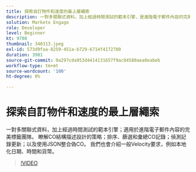 ```yaml
---
title: 探索自訂物件和速度的最上層繩索
description: 一對多關聯式資料，加上經過時間測試的範本引擎，是進階電子郵件內容的完美標籤團隊。 瞭解CO結構描述設計的策略 — 排序、篩選和彙總CO記錄、偵測記錄更新，以及使用JSON整合偽CO。
solution: Marketo Engage
role: Developer
level: Beginner
kt: 9708
thumbnail: 340313.jpeg
exl-id: 573d9faa-8259-451a-b729-6714f4172780
duration: 3981
source-git-commit: 9a297cda953d4414131657f9ac84580aea0eabeb
workflow-type: tm+mt
source-wordcount: '100'
ht-degree: 0%

---
```


# 探索自訂物件和速度的最上層繩索

一對多關聯式資料，加上經過時間測試的範本引擎；適用於進階電子郵件內容的完美標籤團隊。 瞭解CO結構描述設計的策略；排序、篩選和彙總CO記錄；偵測記錄更新；以及使用JSON整合偽CO。 我們也會介紹一般Velocity要求，例如本地化日期、時間和貨幣。

>[!VIDEO](https://video.tv.adobe.com/v/340313/?quality=12&learn=on)
